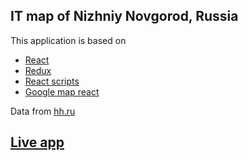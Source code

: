 ## IT map of Nizhniy Novgorod, Russia

This application is based on

* [React](https://facebook.github.io/react/)
* [Redux](http://redux.js.org/index.html)
* [React scripts](https://github.com/facebookincubator/create-react-app)
* [Google map react](https://github.com/istarkov/google-map-react)

Data from [hh.ru](hh.ru)

## [Live app](http://mikhail-angelov.github.io/map-it52)
